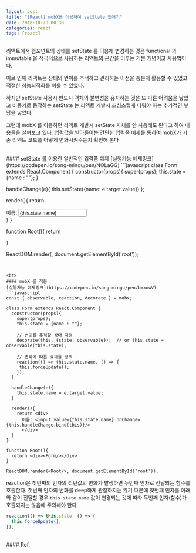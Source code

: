 ```yaml
---
layout: post
title: "[React] mobX를 이용하여 setState 없애기"
date: 2018-10-23 00:30
categories: react
tags: [react]
---
```

리액트에서 컴포넌트의 상태를 setState 를 이용해 변경하는 것은 functional 과 immutable 을 적극적으로 사용하는 리액트의 근간을 이루는 기본 개념이고 사용법이다. 

이로 인해 리액트는 상태의 변이를 추적하고 관리하는 이점을 충분히 활용할 수 있었고 적절한 성능최적화를 이룰 수 있었다.

하지만 setState 사용시 반드시 객체의 불변성을 유지하는 것은 또 다른 어려움을 낳았고 비동기로 동작하는 setState 는 리액트 개발시 조심스럽게 다뤄야 하는 추가적인 부담을 낳았다.

그런데 mobX 를 이용하면 리액트 개발시 setState 자체를 안 사용해도 된다고 하여 내용들을 살펴보고 있다. 입력값을 받아들이는 간단한 입력폼 예제를 통하여 mobX가 기존 리액트 코드를 어떻게 변화시켜주는지 확인해 본다

<br>
#### setState 를 이용한 일반적인 입력폼 예제
[실행가능 예제링크](https://codepen.io/song-mingu/pen/NOLaGG)
```javascript
class Form extends React.Component {
  constructor(props){
    super(props);
    this.state = {name : ""};
  }
  
  handleChange(e){
    this.setState({name: e.target.value})
  };
  
  render(){
    return <div>
      이름: <input value={this.state.name} onChange={this.handleChange.bind(this)}/>
      </div>
  }
}

function Root(){
  return <div><Form/></div>
}

ReactDOM.render(<Root/>, document.getElementById('root'));
```


<br>
#### mobX 를 적용
[실행가능 예제링크](https://codepen.io/song-mingu/pen/bmxowV)
```javascript
const { observable, reaction, decorate } = mobx;

class Form extends React.Component {
  constructor(props){
    super(props);
    this.state = {name : ""};
    
    // 변이를 추적할 상태 지정
    decorate(this, {state: observable});  // or this.state = observable(this.state);

    // 변화에 따른 효과를 정의
    reaction(() => this.state.name, () => {
     this.forceUpdate();
    });
  }
  
  handleChange(e){
    this.state.name = e.target.value;
  }
  
  render(){
    return <div>
      이름: <input value={this.state.name} onChange={this.handleChange.bind(this)}/>
      </div>
  }
}

function Root(){
  return <div><Form/></div>
}

ReactDOM.render(<Root/>, document.getElementById('root'));
```

reaction은 첫번째의 인자의 리턴값의 변화가 발생하면 두번째 인자로 전달되는 함수를 호출한다. 첫번째 인자의 변화를 deep하게 관찰하지는 않기 때문에 첫번째 인자를 아래와 같이 전달할 경우 `this.state.name` 값이 변경되는 것에 따라 두번째 인자(함수)가 호출되지는 않음에 주의해야 한다
```javascript
reaction(() => this.state, () => {
  this.forceUpdate();
});
```


<br>
#### Ref.
<https://mobx.js.org/refguide/reaction.html>